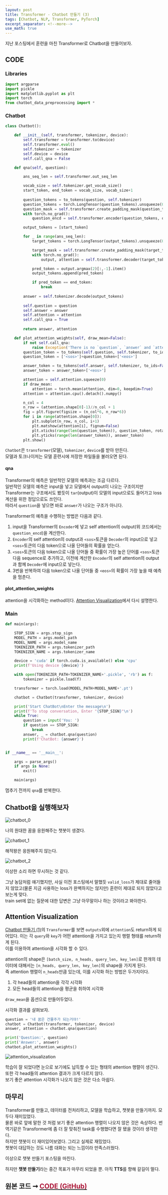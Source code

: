 ```yaml
---
layout: post
title: Transformer - Chatbot 만들기 (3)
tags: [Chatbot, NLP, Transformer, PyTorch]
excerpt_separator: <!--more-->
use_math: true
---
```


지난 포스팅에서 훈련을 마친 Transformer로 Chatbot을 만들어보자.<!--more-->

## CODE

### Libraries

```python
import argparse
import pickle
import matplotlib.pyplot as plt
import torch
from chatbot_data_preprocessing import *
```

### Chatbot

```python
class Chatbot():

    def __init__(self, transformer, tokenizer, device):
        self.transformer = transformer.to(device)
        self.transformer.eval()
        self.tokenizer = tokenizer
        self.device = device
        self.call_qna = False

    def qna(self, question):

        ans_seq_len = self.transformer.out_seq_len

        vocab_size = self.tokenizer.get_vocab_size()
        start_token, end_token = vocab_size, vocab_size+1
        
        question_tokens = to_tokens(question, self.tokenizer)
        question_tokens = torch.LongTensor(question_tokens).unsqueeze(0).to(self.device)
        question_mask = self.transformer.create_padding_mask(question_tokens)
        with torch.no_grad():
            question_encd = self.transformer.encoder(question_tokens, question_mask)

        output_tokens = [start_token]

        for _ in range(ans_seq_len):
            target_tokens = torch.LongTensor(output_tokens).unsqueeze(0).to(self.device)

            target_mask = self.transformer.create_padding_mask(target_tokens, True)
            with torch.no_grad():
                output, attention = self.transformer.decoder(target_tokens, question_encd, target_mask, question_mask)

            pred_token = output.argmax(2)[:,-1].item()
            output_tokens.append(pred_token)

            if pred_token == end_token:
                break
                
        answer = self.tokenizer.decode(output_tokens)
        
        self.question = question
        self.answer = answer
        self.attention = attention
        self.call_qna = True
        
        return answer, attention

    def plot_attention_weights(self, draw_mean=False):
        if not self.call_qna:
            raise Exception('There is no `question`, `answer` and `attention`. Call `qna` first')
        question_token = to_tokens(self.question, self.tokenizer, to_ids=False)
        question_token = ['<sos>']+question_token+['<eos>']

        answer_token = to_tokens(self.answer, self.tokenizer, to_ids=False)
        answer_token = answer_token+['<eos>']

        attention = self.attention.squeeze(0)
        if draw_mean:
            attention = torch.mean(attention, dim=0, keepdim=True)
        attention = attention.cpu().detach().numpy()

        n_col = 4
        n_row = (attention.shape[0]-1)//n_col + 1
        fig = plt.figure(figsize = (n_col*6, n_row*6))
        for i in range(attention.shape[0]):
            plt.subplot(n_row, n_col, i+1)
            plt.matshow(attention[i], fignum=False)
            plt.xticks(range(len(question_token)), question_token, rotation=45)
            plt.yticks(range(len(answer_token)), answer_token)
        plt.show()
```

`Chatbot`은 `transformer`(모델), `tokenizer`, `device`를 받아 만든다.  
모델과 토크나이저는 모델 훈련시에 저장한 파일들을 불러오면 된다.

#### qna

Transformer의 예측은 일반적인 모델의 예측과는 조금 다르다.  
일반적인 모델의 예측은 input을 넣고 모델에서 output이 나오는 구조이지만 Transformer는 구조에서도 봤듯이 `tar`(output)이 모델의 input으로도 들어가고 loss 계산을 위한 정답으로도 쓰인다.  
따라서 `question`을 넣으면 바로 `answer`가 나오는 구조가 아니다.  

Transformer의 예측을 수행하는 방법은 다음과 같다.

1. input을 Transformer의 `Encoder`에 넣고 self attention의 output(위 코드에서는 `question_encd`)을 계산한다.
2. `Encoder`의 self attention의 output과 `<sos>`토큰을 `Decoder`의 input으로 넣고 `<sos>`토큰의 다음 token으로 나올 단어들의 확률을 얻는다.
3. `<sos>`토큰의 다음 token으로 나올 단어들 중 확률이 가장 높은 단어를 `<sos>`토큰 다음 sequence로 추가하고, 이전에 계산한 `Encoder`의 self attention의 output과 함께 `Decoder`에 input으로 넣는다.
4. 3번을 반복하여 다음 token으로 나올 단어들 중 `<eos>`의 확률이 가장 높을 때 예측을 멈춘다.

#### plot_attention_weights

attention을 시각화하는 method이다. [Attention Visualization](#attention-visualization)에서 다시 설명한다.

### Main

```python
def main(args):

    STOP_SIGN = args.stop_sign
    MODEL_PATH = args.model_path
    MODEL_NAME = args.model_name
    TOKENIZER_PATH = args.tokenizer_path
    TOKENIZER_NAME = args.tokenizer_name

    device = 'cuda' if torch.cuda.is_available() else 'cpu'
    print(f'Using device {device}')

    with open(TOKENIZER_PATH+TOKENIZER_NAME+'.pickle', 'rb') as f:
        tokenizer = pickle.load(f)

    transformer = torch.load(MODEL_PATH+MODEL_NAME+'.pt')

    chatbot = Chatbot(transformer, tokenizer, device)

    print('Start ChatBot\nEnter the message\n')
    print(f'To stop conversation, Enter "{STOP_SIGN}"\n')
    while True:
        question = input('You: ')
        if question == STOP_SIGN:
            break
        answer, _ = chatbot.qna(question)
        print(f'ChatBot: {answer}')


if __name__ == '__main__':

    args = parse_args()
    if args is None:
        exit()

    main(args)
```

멈추기 전까지 `qna`를 반복한다.

## Chatbot을 실행해보자

![chatbot_0](/assets/img/posts/transformer_chatbot-3/chatbot_0.png)

나의 원대한 꿈을 응원해주는 챗봇이 생겼다.

![chatbot_1](/assets/img/posts/transformer_chatbot-3/chatbot_1.png)

해적왕은 응원해주지 않는다.

![chatbot_2](/assets/img/posts/transformer_chatbot-3/chatbot_2.png)

이상한 소리 하면 무시하는 것 같다.

그냥 농담처럼 얘기했지만, 사실 이전 포스팅에서 말했듯 `valid_loss`가 제대로 줄어들지 않았고(물론 지금 사용하는 loss가 완벽하지는 않지만) 훈련이 제대로 되지 않았다고 보는게 맞다.  
train set에 없는 질문에 대한 답변은 그냥 아무말이나 하는 것이라고 봐야한다.

## Attention Visualization

[Chatbot 만들기 (1)]()의 `Transformer`를 보면 `outputs`외에 `attention`도 return하게 되어있다. 이는 각 `query`와 `key`가 어떤 attention을 가지고 있는지 행렬 형태를 return하게 된다.  
이를 이용하여 attention을 시각화 할 수 있다.  

attention의 shape은 `[batch_size, n_heads, query_len, key_len]`로 한개의 데이터에 대해서는 `[n_heads, query_len, key_len]`의 shape을 가지게 된다.  
즉 attention 행렬이 `n_heads`만큼 있는데, 이를 시각화 하는 방법은 두가지이다.

1. 각 head들의 attention을 각각 시각화
2. 모든 head들의 attention을 평균을 취하여 시각화

`draw_mean`을 옵션으로 만들어두었다.

시각화 결과를 살펴보자.

```python
question = '내 꿈은 건물주가 되는거야!'
chatbot = Chatbot(transformer, tokenizer, device)
answer, attention = chatbot.qna(question)

print('Question:', question)
print('Answer:', answer)
chatbot.plot_attention_weights()
```

![attention_visualization](/assets/img/posts/transformer_chatbot-3/attention_visualization.png)

학습이 잘 되었다면 눈으로 보기에도 납득할 수 있는 형태의 attention 행렬이 생긴다. 또한 각 head들의 attention 결과가 크게 다르지 않다.  
보기 좋은 attention 시각화가 나오지 않은 것은 다소 아쉽다.  

## 마무리

Transformer를 만들고, 데이터를 전처리하고, 모델을 학습하고, 챗봇을 만들기까지. 모두다 재미있었다.  
물론 바로 앞에 말한 것 처럼 보기 좋은 attention 행렬이 나오지 않은 것은 속상하다. 번역기같은 Transformer에 좀 더 잘 맞춰진 task를 수행했다면 잘 됐을 것이라 생각한다.  
하지만 챗봇이 더 재미있어보였다. 그리고 실제로 재밌었다.  
챗봇이 대답하는 것도 나름 대화는 되는 느낌이라 만족스러웠다.  

이상으로 챗봇 만들기 포스팅을 마친다.

하지만 **챗봇 만들기**라는 중간 목표가 마무리 되었을 뿐. 아직 **TTS**를 향해 갈길이 멀다.

## 원본 코드 ➞ [<span style="color:#AC1538">CODE (GitHub)</span>](https://github.com/fidabspd/toy/blob/master/chatbot/codes)

